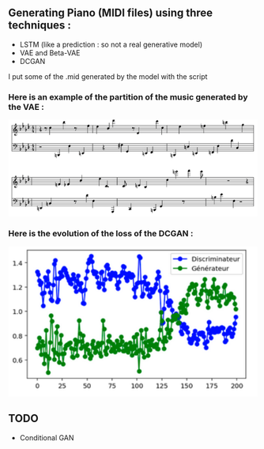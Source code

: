 ## Generating Piano (MIDI files) using three techniques :

- LSTM (like a prediction : so not a real generative model)
- VAE and Beta-VAE
- DCGAN

I put some of the .mid generated by the model with the script


### Here is an example of the partition of the music generated by the VAE :
![alt text](VAE/vae_partition.png)

### Here is the evolution of the loss of the DCGAN :
![alt text](GAN/gan_loss.png)


## TODO
- Conditional GAN

